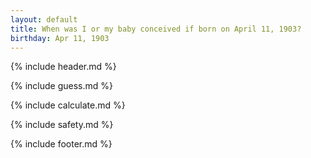 ```yaml
---
layout: default
title: When was I or my baby conceived if born on April 11, 1903?
birthday: Apr 11, 1903
---
```


{% include header.md %}

{% include guess.md %}

{% include calculate.md %}

{% include safety.md %}

{% include footer.md %}



